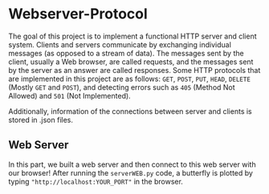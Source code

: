 # Webserver-Protocol
The goal of this project is to implement a functional HTTP server and client system. Clients and servers
communicate by exchanging individual messages (as opposed to a stream of data). The messages sent by
the client, usually a Web browser, are called requests, and the messages sent by the server as an answer are
called responses. Some HTTP protocols that are implemented in this project are as follows:
`GET`, `POST`, `PUT`, `HEAD`, `DELETE` (Mostly `GET` and `POST`), and detecting errors such as `405` (Method Not Allowed) and `501` (Not Implemented).

Additionally, information of the connections between server and clients is stored in .json files. 


Web Server
----------
In this part, we built a web server and then connect to this web server with our browser!
After running the `serverWEB.py` code, a butterfly is plotted by typing `"http://localhost:YOUR_PORT"` in the browser.
